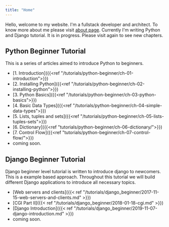 ```yaml
---
title: "Home"
---
```

Hello, welcome to my website. I'm a fullstack developer and architect. To know more
about me please visit [about page](/about/). Currently I'm writing Python and Django
tutorial. It is in progress. Please visit again to see new chapters.

## Python Beginner Tutorial
This is a series of articles aimed to introduce Python to beginners.

* [1. Introduction]({{<ref "/tutorials/python-beginner/ch-01-introduction">}})
* [2. Installing Python]({{<ref "/tutorials/python-beginner/ch-02-installing-python">}})
* [3. Python Basics]({{<ref "/tutorials/python-beginner/ch-03-python-basics">}})
* [4. Basic Data Types]({{<ref "/tutorials/python-beginner/ch-04-simple-data-types">}})
* [5. Lists, tuples and sets]({{<ref "/tutorials/python-beginner/ch-05-lists-tuples-sets">}})
* [6. Dictionary]({{<ref "tutorials/python-beginner/ch-06-dictionary/">}})
* [7. Control Flow]({{<ref "tutorials/python-beginner/ch-07-control-flow/">}})
* coming soon.


## Django Beginner Tutorial
Django beginner level tutorial is written to introduce django to newcomers. This is a 
example based approach. Throughout this tutorial we will build different Django applications
to introduce all necessary topics.

* [Web servers and clients]({{< ref "/tutorials/django_beginner/2017-11-15-web-servers-and-clients.md" >}})
* [CGI Part II]({{< ref "/tutorials/django_beginner/2018-01-18-cgi.md" >}})
* [Django Introduction]({{< ref "/tutorials/django_beginner/2019-11-07-django-introduction.md" >}})
* coming soon.
